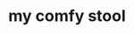---
title : "my comfy stool"
image : Thesis-Poster-Draft-1.1.png
category : project
caption: "Honorable Mention for the 2020 Honors College Outstanding Poster award in the Humanities, Social Science and Business category"
size: "fullwidth"
---